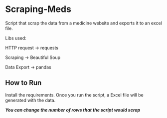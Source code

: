 # Scraping-Meds

Script that scrap the data from a medicine website and exports it to an excel file.

Libs used:

HTTP request -> requests

Scraping -> Beautiful Soup

Data Export -> pandas

How to Run
--

Install the requirements.
Once you run the script, a Excel file will be generated with the data.

***You can change the number of rows that the script would scrap***

